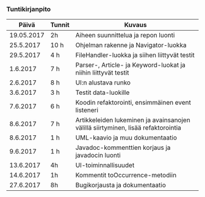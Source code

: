 ### Tuntikirjanpito
Päivä | Tunnit | Kuvaus
--------------- | ----- | ------
19.05.2017 | 2h | Aiheen suunnittelua ja repon luonti
25.5.2017 | 10 h | Ohjelman rakenne ja Navigator-luokka
29.5.2017 | 4 h | FileHandler-luokka ja siihen liittyvät testit
1.6.2017 | 7 h | Parser-, Article- ja Keyword-luokat ja niihin liittyvät testit
2.6.2017 | 8 h | UI:n alustava runko
3.6.2017 | 3 h | Testit data-luokille
7.6.2017 | 6 h | Koodin refaktorointi, ensimmäinen event listeneri
8.6.2017 | 7 h | Artikkeleiden lukeminen ja avainsanojen välillä siirtyminen, lisää refaktorointia
8.6.2017 | 1 h | UML-kaavio ja muu dokumentaatio
9.6.2017 | 1 h | Javadoc-kommenttien korjaus ja javadocin luonti
13.6.2017 | 4h | UI-toiminnallisuudet
14.6.2017 | 1h | Kommentit toOccurrence-metodiin
27.6.2017 | 8h | Bugikorjausta ja dokumentaatio

